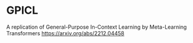 # GPICL
A replication of General-Purpose In-Context Learning by Meta-Learning Transformers https://arxiv.org/abs/2212.04458
